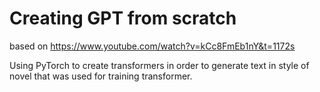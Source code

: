 # Creating GPT from scratch

based on https://www.youtube.com/watch?v=kCc8FmEb1nY&t=1172s

Using PyTorch to create transformers in order to generate text in style of novel that was used for training transformer.
